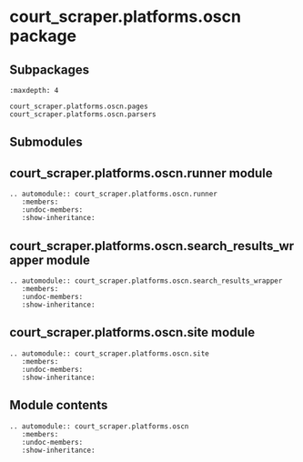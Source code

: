 # court_scraper.platforms.oscn package

## Subpackages

```{toctree}
:maxdepth: 4

court_scraper.platforms.oscn.pages
court_scraper.platforms.oscn.parsers
```

## Submodules

## court_scraper.platforms.oscn.runner module

```{eval-rst}
.. automodule:: court_scraper.platforms.oscn.runner
   :members:
   :undoc-members:
   :show-inheritance:
```

## court_scraper.platforms.oscn.search_results_wrapper module

```{eval-rst}
.. automodule:: court_scraper.platforms.oscn.search_results_wrapper
   :members:
   :undoc-members:
   :show-inheritance:
```

## court_scraper.platforms.oscn.site module

```{eval-rst}
.. automodule:: court_scraper.platforms.oscn.site
   :members:
   :undoc-members:
   :show-inheritance:
```

## Module contents

```{eval-rst}
.. automodule:: court_scraper.platforms.oscn
   :members:
   :undoc-members:
   :show-inheritance:
```
